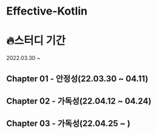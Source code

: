 # Effective-Kotlin

# 🔥스터디 기간
2022.03.30 ~ 

## Chapter 01 - 안정성(22.03.30 ~ 04.11)
## Chapter 02 - 가독성(22.04.12 ~ 04.24)
## Chapter 03 - 가독성(22.04.25 ~ )
